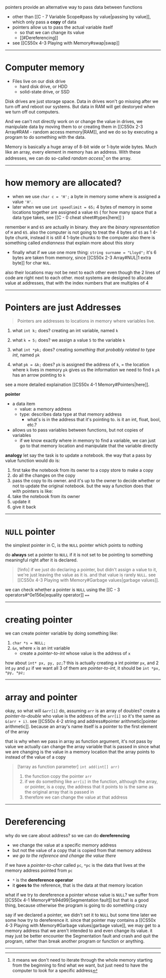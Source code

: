pointers provide an alternative way to pass data between functions
* other than [[C - 7 Variable Scope#pass by value|passing by value]], which only pass a **copy** of data
* pointers allow us to pass the actual variable itself
	* so that we can change its value
	* [[#Dereferencing]]
* see [[CS50x 4-3 Playing with Memory#swap|swap]]
___

# Computer memory

* Files live on our disk drive
	* hard disk drive, or HDD
	* solid-state drive, or SSD

Disk drives are just storage space. Data in drives won't go missing after we turn off and reboot our systems. But data in RAM will get destoryed when we turn off out computers.

And we can't not directly work on or change the value in drives, we manipulate data by moving them to or creating them in [[CS50x 2-3 Array#RAM - random access memory|RAM]], and we do so by executing a program to do something with the data.

Memory is basically a huge array of 8-bit wide or 1-byte wide bytes.
Much like an array, every element in memory has an address. With these addresses, we can do so-called *random access*[^1] on the array.

[^1]: it means we don't need to iterate through the whole memory starting from the beginning to find what we want, but just need to have the computer to look for a specific address
___

# how memory are allocated?

* when we use `char c = 'H';`
   a byte in memory some where is assigned a value `'H'`.
* later when we use `int speedlimit = 65;`
   4 bytes of memory in some locations together are assigned a value `65`
( for how many space that a data type takes, see [[C - 0 cheat sheet#types|here]] )

remember `H` and `65` are actually in binary. they are the *binary representation* of `H` and `65`.
also the computer is not going to treat the 4 bytes of `65` as 1 4-byte chunk, instead it is still 4 1-byte chunks to the computer
also there is something called *endianness* that explain more about this story

* finally what if we use one more thing: `string surname = "Lloyd";`
   it's 6 bytes are taken from memory, since [[CS50x 2-3 Array#NUL|1 extra byte]] for char `NUL`.

also their locations may not be next to each other even though the 2 lines of code are right next to each other.
most systems are designed to allocate value at addresses, that with the index numbers that are multiples of 4
___

# Pointers are just Addresses
> Pointers are addresses to locations in memory where variables live.

1. what `int k;` does?
creating an int variable, named `k`

2. what `k = 5;` does?
we assign a value `5` to the variable `k`

3. what `int *pk;` does?
creating *something that probably related to type int*, named `pk`

4. what `pk = &k;` does?
`pk` is assigned the address of `k`, = the location where `k` lives in memory
`pk` gives us the information we need to find `k`
`pk` has an arrow pointing to `k`

see a more detailed explaination [[CS50x 4-1 Memory#Pointers|here]].

**pointer**
* a data item
	* value: a memory address
	* type: describes data type at that memory address
		* what's is in the address that it's pointing to. is it an int, float, bool, etc.?
* allows us to pass variables between functions, but not copies of variables
	* if we know exactly where in memory to find a variable, we can just go to that memory location and manipulate that the variable directly

**analogy**
let say the task is to update a notebook.
the way that a pass by value function would do is:
1. first take the notebook from its owner to a copy store to make a copy
2. do all the changes on the copy
3. pass the copy to its owner. and it's up to the owner to decide whether or not to update the original notebook.
but the way a function does that with pointers is like:
1. take the notebook from its owner
2. update it
3. give it back
___

# `NULL` pointer

the simplest pointer in C, is the `NULL` pointer
which points to nothing

do **always** set a pointer to `NULL` if it is not set to be pointing to something meaningful right after it is declared.
> [!info]
> if we just do declaring a pointer, but didn't assign a value to it, we're just leaving the value as it is. and that value is rarely `NULL`. see [[CS50x 4-3 Playing with Memory#Garbage values|garbage values]].

we can check whether a pointer is `NULL` using the [[C - 3 operators#^0e156e|equality operator]] `==`
___

# creating pointer

we can create pointer variable by doing something like:
1. `char *s = NULL;`
2. `&x`, where `x` is an int variable
	* create a *pointer-to-int* whose value is the address of `x`

how about `int* px, py, pz;`?
this is actually creating a int pointer `px`, and 2 int `py` and `pz`
if we want all 3 of them are *pointer-to-int*, it should be `int *px, *py, *pz;`
___

# array and pointer

okay, so what will `&arr[i]` do, assuming `arr` is an array of doubles?
create a *pointer-to-double* who value is the address of the `arr[i]`
so it's the same as `&(arr + i)`. see [[CS50x 4-2 string and address#pointer arithmetic|pointer arithmetic]].
because an array's name itself is a pointer to the first element of the array

that is why when we pass in array as function argument, it's not pass by value
we actually can change the array variable that is passed in
since what we are changing is the value in a memory location that the array points to instead of the value of a copy
> [!array as function parameter]
> `int add(int[] arr)`
> 1. the function copy the pointer `arr`
> 2. if we do something like `arr[i]` in the function, although the array, or pointer, is a copy, the address that it points to is the same as the original array that is passed in
> 3. therefore we can change the value at that address
___

# Dereferencing

why do we care about address?
so we can do **dereferencing**
* we change the value at a specific memory address
* but not the value of a copy that is copied from that memory address
* *we go to the reference and change the value there*

if we have a *pointer-to-char* called `pc`,
`*pc` is the data that lives at the memory address pointed from `pc`
* `*` is the **dereference operator**
* it **goes to** the reference, that is the data at that memory location

what if we try to dereference a pointer whose value is `NULL`?
we suffer from [[CS50x 4-1 Memory#^b94d99|Segmentation fault]]
but that is a good thing, because otherwise the program is going to do something crazy

say if we declared a pointer, we didn't set it to `NULL` but some time later we some how try to dereference it.
since that pointer may contains a [[CS50x 4-3 Playing with Memory#Garbage values|garbage value]], we may get to a memory address that we aren't intended to and even change its value.
it may just be better encounter the Segmentation fault and crash and quit the program,
rather than break another program or function or anything.
___

